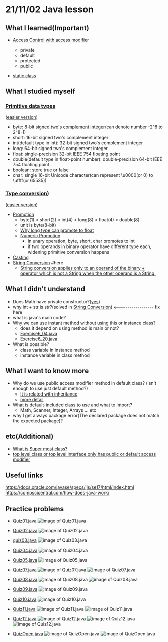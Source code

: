 # 21/11/02 Java lesson

## What I learned(Important)

* [Access Control with access modifier](https://docs.oracle.com/javase/specs/jls/se17/html/jls-6.html#jls-6.6)
    * private
    * default
    * protected
    * public

* [static class](https://docs.oracle.com/javase/specs/jls/se17/html/jls-8.html#jls-8.1.1.4)

## What I studied myself

### [Primitive data types](https://docs.oracle.com/javase/specs/jls/se17/html/jls-4.html#jls-4.2)

([easier version](https://docs.oracle.com/javase/tutorial/java/nutsandbolts/datatypes.html))

* byte:
  8-bit [signed two's complement integer](https://m.blog.naver.com/PostView.naver?isHttpsRedirect=true&blogId=ecomarinesys&logNo=220600191718)(can
  denote number -2^8 to 2^8-1)
* short: 16-bit signed two's complement integer
* int(default type in int): 32-bit signed two's complement integer
* long: 64-bit signed two's complement integer
* float: single-precision 32-bit IEEE 754 floating point
* double(default type in float-point number): double-precision 64-bit IEEE 754 floating point
* boolean: store true or false
* char: single 16-bit Unicode character(can represent \u0000(or 0) to \uffff(or 65535))

### [Type conversion](https://docs.oracle.com/javase/specs/jls/se17/html/jls-5.html))

([easier version](https://stage-loving-developers.tistory.com/8))

* [Promotion](https://docs.oracle.com/javase/specs/jls/se17/html/jls-5.html#jls-5.1.2)
    * byte(1) < short(2) < int(4) < long(8) < float(4) < double(8)
    * unit is byte(8-bit)
    * [Why long type can promote to float](https://stackoverflow.com/questions/1293819/why-does-java-implicitly-without-cast-convert-a-long-to-a-float)
    * [Numeric Promotion](https://docs.oracle.com/javase/specs/jls/se17/html/jls-5.html#jls-5.6)
        * in unary operation, byte, short, char promotes to int
        * if two operands in binary operator have different type each, widening primitive conversion happens
* [Casting](https://docs.oracle.com/javase/specs/jls/se17/html/jls-5.html#jls-5.5)
* [String Conversion](https://docs.oracle.com/javase/specs/jls/se17/html/jls-5.html#jls-5.1.11) #here
    * [String conversion applies only to an operand of the binary + operator which is not a String when the other operand is a String.](https://docs.oracle.com/javase/specs/jls/se17/html/jls-5.html#jls-5.4)

## What I didn't understand

* Does Math have private constructor?([yes](https://docs.oracle.com/javase/specs/jls/se17/html/jls-8.html#jls-8.8.10))
* why int + str is str?(solved in [String Conversion](#here)) <----------------- fix here
* what is java's main code?
* Why we can use instant method without using this or instance class?
    * does it depend on using method is main or not?
    * [Exercise6_04.java](../d019/Exercise6_04.java)
    * [Exercise6_20.java](../d019/Exercise6_20.java)
* What is possible?
    * class variable in instance method
    * instance variable in class method

## What I want to know more

* Why do we use public access modifier method in default class? (isn't enough to use just default method?)
    * [It is related with inheritance](https://stackoverflow.com/questions/5260467/public-methods-in-package-private-classes)
    * [more detail](https://stackoverflow.com/questions/2049718/what-is-the-use-of-having-public-methods-when-the-class-is-having-a-default-acce)
* What is default-included class to use and what to import?
    * Math, Scanner, Integer, Arrays ... etc
* why I get always package error(The declared package does not match the expected package)?

## etc(Additional)

* [What is Super most class?](https://blog.naver.com/javaking75/140176462001)
* [top level class or top level interface only has public or default access modifier](https://docs.oracle.com/javase/specs/jls/se17/html/jls-8.html#jls-8.1)

## Useful links

<https://docs.oracle.com/javase/specs/jls/se17/html/index.html>  
<https://compscicentral.com/how-does-java-work/>

## Practice problems

* [Quiz01.java](Quiz01.java)
  ![image of Quiz01.java](./img/quiz01.PNG)

* [Quiz02.java](Quiz02.java)
  ![image of Quiz02.java](./img/quiz02.PNG)

* [quiz03.java](Quiz03.java)
  ![image of Quiz03.java](./img/quiz03.PNG)

* [Quiz04.java](Quiz04.java)
  ![image of Quiz04.java](./img/quiz04.PNG)

* [Quiz05.java](CircleManager.java)
  ![image of Quiz05.java](./img/quiz05.PNG)

* [Quiz07.java](MonthSchedule.java)
  ![image of Quiz07.java](./img/quiz07-1.PNG)
  ![image of Quiz07.java](./img/quiz07-2.PNG)

* [Quiz08.java](Quiz08.java)
  ![image of Quiz08.java](./img/quiz08-1.PNG)
  ![image of Quiz08.java](./img/quiz08-2.PNG)

* [Quiz09.java](StaticEx.java)
  ![image of Quiz09.java](./img/quiz09.PNG)

* [Quiz10.java](DicApp.java)
  ![image of Quiz10.java](./img/quiz10.PNG)

* [Quiz11.java](Quiz11.java)
  ![image of Quiz11.java](./img/quiz11-1.PNG)
  ![image of Quiz11.java](./img/quiz11-2.PNG)

* [Quiz12.java](Quiz12.java)
  ![image of Quiz12.java](./img/quiz12-1.PNG)
  ![image of Quiz12.java](./img/quiz12-2.PNG)
  ![image of Quiz12.java](./img/quiz12-3.PNG)

* [QuizOpen.java](WordGameApp.java)
  ![image of QuizOpen.java](./img/quiz_open-1.PNG)
  ![image of QuizOpen.java](./img/quiz_open-2.PNG)
